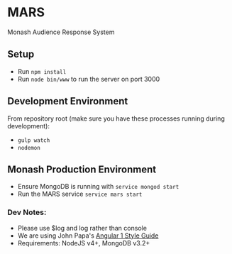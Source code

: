 # MARS

Monash Audience Response System


## Setup
* Run `npm install`
* Run `node bin/www` to run the server on port 3000

## Development Environment
From repository root (make sure you have these processes running during development):
* `gulp watch`
* `nodemon`

## Monash Production Environment
* Ensure MongoDB is running with `service mongod start`
* Run the MARS service `service mars start`


### Dev Notes:
* Please use $log and log rather than console
* We are using John Papa's [Angular 1 Style Guide](https://github.com/johnpapa/angular-styleguide/blob/master/a1/README.md)
* Requirements: NodeJS v4+, MongoDB v3.2+
